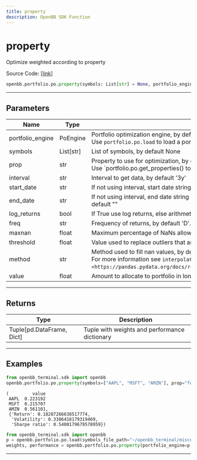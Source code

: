 ```yaml
---
title: property
description: OpenBB SDK Function
---
```


# property

Optimize weighted according to property

Source Code: [[link](https://github.com/OpenBB-finance/OpenBBTerminal/tree/main/openbb_terminal/portfolio/portfolio_optimization/po_model.py#L2267)]

```python
openbb.portfolio.po.property(symbols: List[str] = None, portfolio_engine: portfolio_optimization.po_engine.PoEngine = None, prop: str = "marketCap", kwargs: Any)
```

---

## Parameters

| Name | Type | Description | Default | Optional |
| ---- | ---- | ----------- | ------- | -------- |
| portfolio_engine | PoEngine | Portfolio optimization engine, by default None<br/>Use `portfolio.po.load` to load a portfolio engine | None | True |
| symbols | List[str] | List of symbols, by default None | None | True |
| prop | str | Property to use for optimization, by default 'marketCap'<br/>Use `portfolio.po.get_properties() to get a list of available properties | marketCap | True |
| interval | str | Interval to get data, by default '3y' | None | True |
| start_date | str | If not using interval, start date string (YYYY-MM-DD), by default "" | None | True |
| end_date | str | If not using interval, end date string (YYYY-MM-DD). If empty use last weekday, by default "" | None | True |
| log_returns | bool | If True use log returns, else arithmetic returns, by default False | None | True |
| freq | str | Frequency of returns, by default 'D'. Options: 'D' for daily, 'W' for weekly, 'M' for monthly | None | True |
| maxnan | float | Maximum percentage of NaNs allowed in the data, by default 0.05 | None | True |
| threshold | float | Value used to replace outliers that are higher than threshold, by default 0.0 | None | True |
| method | str | Method used to fill nan values, by default 'time'<br/>For more information see `interpolate <https://pandas.pydata.org/docs/reference/api/pandas.DataFrame.interpolate.html>`__. | None | True |
| value | float | Amount to allocate to portfolio in long positions, by default 1.0 | None | True |


---

## Returns

| Type | Description |
| ---- | ----------- |
| Tuple[pd.DataFrame, Dict] | Tuple with weights and performance dictionary |
---

## Examples

```python
from openbb_terminal.sdk import openbb
openbb.portfolio.po.property(symbols=["AAPL", "MSFT", "AMZN"], prop="forwardPE")
```

```
(         value
 AAPL  0.223192
 MSFT  0.215707
 AMZN  0.561101,
 {'Return': 0.18287266638517774,
  'Volatility': 0.3386418179319469,
  'Sharpe ratio': 0.5400179679578959})
```
```python
from openbb_terminal.sdk import openbb
p = openbb.portfolio.po.load(symbols_file_path="~/openbb_terminal/miscellaneous/portfolio_examples/allocation/60_40_Portfolio.xlsx")
weights, performance = openbb.portfolio.po.property(portfolio_engine=p, prop="forwardPE")
```

---

